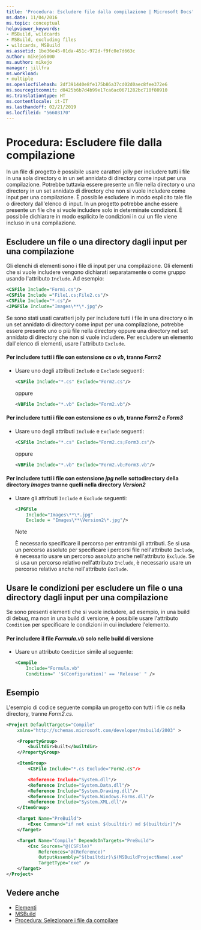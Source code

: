 ```yaml
---
title: 'Procedura: Escludere file dalla compilazione | Microsoft Docs'
ms.date: 11/04/2016
ms.topic: conceptual
helpviewer_keywords:
- MSBuild, wildcards
- MSBuild, excluding files
- wildcards, MSBuild
ms.assetid: 1be36e45-01da-451c-972d-f9fc0e7d663c
author: mikejo5000
ms.author: mikejo
manager: jillfra
ms.workload:
- multiple
ms.openlocfilehash: 2df391440e8fe175b86a37cd02d0aec8fee372e6
ms.sourcegitcommit: d0425b6b7d4b99e17ca6ac0671282bc718f80910
ms.translationtype: HT
ms.contentlocale: it-IT
ms.lasthandoff: 02/21/2019
ms.locfileid: "56603170"
---
```

# <a name="how-to-exclude-files-from-the-build"></a>Procedura: Escludere file dalla compilazione
In un file di progetto è possibile usare caratteri jolly per includere tutti i file in una sola directory o in un set annidato di directory come input per una compilazione. Potrebbe tuttavia essere presente un file nella directory o una directory in un set annidato di directory che non si vuole includere come input per una compilazione. È possibile escludere in modo esplicito tale file o directory dall'elenco di input. In un progetto potrebbe anche essere presente un file che si vuole includere solo in determinate condizioni. È possibile dichiarare in modo esplicito le condizioni in cui un file viene incluso in una compilazione.

## <a name="exclude-a-file-or-directory-from-the-inputs-for-a-build"></a>Escludere un file o una directory dagli input per una compilazione
 Gli elenchi di elementi sono i file di input per una compilazione. Gli elementi che si vuole includere vengono dichiarati separatamente o come gruppo usando l'attributo `Include`. Ad esempio:

```xml
<CSFile Include="Form1.cs"/>
<CSFile Include ="File1.cs;File2.cs"/>
<CSFile Include="*.cs"/>
<JPGFile Include="Images\**\*.jpg"/>
```

 Se sono stati usati caratteri jolly per includere tutti i file in una directory o in un set annidato di directory come input per una compilazione, potrebbe essere presente uno o più file nella directory oppure una directory nel set annidato di directory che non si vuole includere. Per escludere un elemento dall'elenco di elementi, usare l'attributo `Exclude`.

#### <a name="to-include-all-cs-or-vb-files-except-form2"></a>Per includere tutti i file con estensione *cs* o *vb*, tranne *Form2*

-   Usare uno degli attributi `Include` e `Exclude` seguenti:

    ```xml
    <CSFile Include="*.cs" Exclude="Form2.cs"/>
    ```

    oppure

    ```xml
    <VBFile Include="*.vb" Exclude="Form2.vb"/>
    ```

#### <a name="to-include-all-cs-or-vb-files-except-form2-and-form3"></a>Per includere tutti i file con estensione *cs* o *vb*, tranne *Form2* e *Form3*

-   Usare uno degli attributi `Include` e `Exclude` seguenti:

    ```xml
    <CSFile Include="*.cs" Exclude="Form2.cs;Form3.cs"/>
    ```

    oppure

    ```xml
    <VBFile Include="*.vb" Exclude="Form2.vb;Form3.vb"/>
    ```

#### <a name="to-include-all-jpg-files-in-subdirectories-of-the-images-directory-except-those-in-the-version2-directory"></a>Per includere tutti i file con estensione *jpg* nelle sottodirectory della directory *Images* tranne quelli nella directory *Version2*

-   Usare gli attributi `Include` e `Exclude` seguenti:

    ```xml
    <JPGFile
        Include="Images\**\*.jpg"
        Exclude = "Images\**\Version2\*.jpg"/>
    ```

    > [!NOTE]
    >  È necessario specificare il percorso per entrambi gli attributi. Se si usa un percorso assoluto per specificare i percorsi file nell'attributo `Include`, è necessario usare un percorso assoluto anche nell'attributo `Exclude`. Se si usa un percorso relativo nell'attributo `Include`, è necessario usare un percorso relativo anche nell'attributo `Exclude`.

## <a name="use-conditions-to-exclude-a-file-or-directory-from-the-inputs-for-a-build"></a>Usare le condizioni per escludere un file o una directory dagli input per una compilazione
 Se sono presenti elementi che si vuole includere, ad esempio, in una build di debug, ma non in una build di versione, è possibile usare l'attributo `Condition` per specificare le condizioni in cui includere l'elemento.

#### <a name="to-include-the-file-formulavb-only-in-release-builds"></a>Per includere il file *Formula.vb* solo nelle build di versione

-   Usare un attributo `Condition` simile al seguente:

    ```xml
    <Compile
        Include="Formula.vb"
        Condition=" '$(Configuration)' == 'Release' " />
    ```

## <a name="example"></a>Esempio
 L'esempio di codice seguente compila un progetto con tutti i file *cs* nella directory, tranne *Form2.cs*.

```xml
<Project DefaultTargets="Compile"
    xmlns="http://schemas.microsoft.com/developer/msbuild/2003" >

    <PropertyGroup>
        <builtdir>built</builtdir>
    </PropertyGroup>

    <ItemGroup>
        <CSFile Include="*.cs Exclude="Form2.cs"/>

        <Reference Include="System.dll"/>
        <Reference Include="System.Data.dll"/>
        <Reference Include="System.Drawing.dll"/>
        <Reference Include="System.Windows.Forms.dll"/>
        <Reference Include="System.XML.dll"/>
    </ItemGroup>

    <Target Name="PreBuild">
        <Exec Command="if not exist $(builtdir) md $(builtdir)"/>
    </Target>

    <Target Name="Compile" DependsOnTargets="PreBuild">
        <Csc Sources="@(CSFile)"
            References="@(Reference)"
            OutputAssembly="$(builtdir)\$(MSBuildProjectName).exe"
            TargetType="exe" />
    </Target>
</Project>
```

## <a name="see-also"></a>Vedere anche
- [Elementi](../msbuild/msbuild-items.md)
- [MSBuild](../msbuild/msbuild.md)
- [Procedura: Selezionare i file da compilare](../msbuild/how-to-select-the-files-to-build.md)

